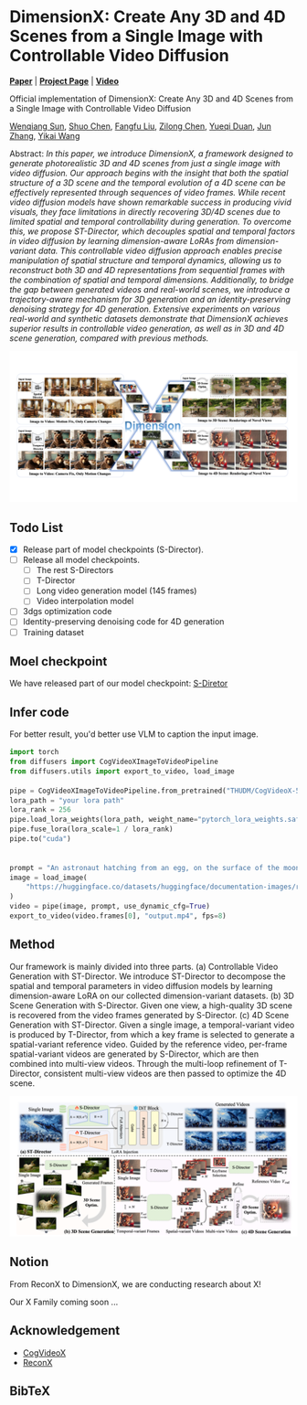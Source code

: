 # DimensionX: Create Any 3D and 4D Scenes from a Single Image with Controllable Video Diffusion

[**Paper**](https://github.com/wenqsun/DimensionX) | [**Project Page**](https://chenshuo20.github.io/DimensionX/) | [**Video**](https://youtu.be/ViDQI1HMY2U?si=f1RGd82n6yj6TOFB)

Official implementation of DimensionX: Create Any 3D and 4D Scenes from a Single Image with Controllable Video Diffusion

[Wenqiang Sun](https://github.com/wenqsun), [Shuo Chen](https://chenshuo20.github.io/), [Fangfu Liu](https://liuff19.github.io/), [Zilong Chen](https://scholar.google.com/citations?user=2pbka1gAAAAJ), [Yueqi Duan](https://duanyueqi.github.io/), [Jun Zhang](https://eejzhang.people.ust.hk/), [Yikai Wang](https://yikaiw.github.io/)

Abstract: *In this paper, we introduce DimensionX, a framework designed to generate photorealistic 3D and 4D scenes from just a single image with video diffusion. Our approach begins with the insight that both the spatial structure of a 3D scene and the temporal evolution of a 4D scene can be effectively represented through sequences of video frames. While recent video diffusion models have shown remarkable success in producing vivid visuals, they face limitations in directly recovering 3D/4D scenes due to limited spatial and temporal controllability during generation. To overcome this, we propose ST-Director, which decouples spatial and temporal factors in video diffusion by learning dimension-aware LoRAs from dimension-variant data. This controllable video diffusion approach enables precise manipulation of spatial structure and temporal dynamics, allowing us to reconstruct both 3D and 4D representations from sequential frames with the combination of spatial and temporal dimensions. Additionally, to bridge the gap between generated videos and real-world scenes, we introduce a trajectory-aware mechanism for 3D generation and an identity-preserving denoising strategy for 4D generation. Extensive experiments on various real-world and synthetic datasets demonstrate that DimensionX achieves superior results in controllable video generation, as well as in 3D and 4D scene generation, compared with previous methods.*

<p align="center">
    <img src="assets/file/teaser.png">
</p>




## Todo List
- [x] Release part of model checkpoints (S-Director).
- [ ] Release all model checkpoints.
    - [ ] The rest S-Directors
    - [ ] T-Director
    - [ ] Long video generation model (145 frames)
    - [ ] Video interpolation model
- [ ] 3dgs optimization code
- [ ] Identity-preserving denoising code for 4D generation
- [ ] Training dataset

## Moel checkpoint

We have released part of our model checkpoint: [S-Diretor](https://drive.google.com/file/d/1zm9G7FH9UmN390NJsVTKmmUdo-3NM5t-/view?usp=drive_link)

## Infer code
For better result, you'd better use VLM to caption the input image.

```python
import torch
from diffusers import CogVideoXImageToVideoPipeline
from diffusers.utils import export_to_video, load_image

pipe = CogVideoXImageToVideoPipeline.from_pretrained("THUDM/CogVideoX-5b-I2V", torch_dtype=torch.bfloat16)
lora_path = "your lora path"
lora_rank = 256
pipe.load_lora_weights(lora_path, weight_name="pytorch_lora_weights.safetensors", adapter_name="test_1")
pipe.fuse_lora(lora_scale=1 / lora_rank)
pipe.to("cuda")


prompt = "An astronaut hatching from an egg, on the surface of the moon, the darkness and depth of space realised in the background. High quality, ultrarealistic detail and breath-taking movie-like camera shot."
image = load_image(
    "https://huggingface.co/datasets/huggingface/documentation-images/resolve/main/diffusers/astronaut.jpg"
)
video = pipe(image, prompt, use_dynamic_cfg=True)
export_to_video(video.frames[0], "output.mp4", fps=8)
```




## Method
Our framework is mainly divided into three parts. (a) Controllable Video Generation with ST-Director. We introduce ST-Director to decompose the spatial and temporal parameters in video diffusion models by learning dimension-aware LoRA on our collected dimension-variant datasets.  (b) 3D Scene Generation with S-Director. Given one view, a high-quality 3D scene is recovered from the video frames generated by S-Director.  (c) 4D Scene Generation with ST-Director. Given a single image, a temporal-variant video is produced by T-Director, from which a key frame is selected to generate a spatial-variant reference video. Guided by the reference video, per-frame spatial-variant videos are generated by S-Director, which are then combined into multi-view videos. Through the multi-loop refinement of T-Director, consistent multi-view videos are then passed to optimize the 4D scene.

<p align="center">
    <img src="assets/file/pipeline.png">
</p>


## Notion
From ReconX to DimensionX, we are conducting research about X! 

Our X Family coming soon ...


## Acknowledgement
- [CogVideoX](https://github.com/THUDM/CogVideo)
- [ReconX](https://github.com/liuff19/ReconX)


## BibTeX